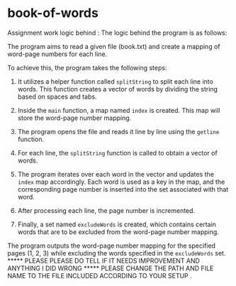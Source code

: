 # book-of-words
Assignment work
logic behind :
The logic behind the program is as follows:

The program aims to read a given file (book.txt) and create a mapping of word-page numbers for each line.

To achieve this, the program takes the following steps:

1. It utilizes a helper function called `splitString` to split each line into words. This function creates a vector of words by dividing the string based on spaces and tabs.

2. Inside the `main` function, a map named `index` is created. This map will store the word-page number mapping.

3. The program opens the file and reads it line by line using the `getline` function.

4. For each line, the `splitString` function is called to obtain a vector of words.

5. The program iterates over each word in the vector and updates the `index` map accordingly. Each word is used as a key in the map, and the corresponding page number is inserted into the set associated with that word.

6. After processing each line, the page number is incremented.

7. Finally, a set named `excludeWords` is created, which contains certain words that are to be excluded from the word-page number mapping.

The program outputs the word-page number mapping for the specified pages (1, 2, 3) while excluding the words specified in the `excludeWords` set.
 ***** PLEASE PLEASE DO TELL IF IT NEEDS IMPROVEMENT AND ANYTHING I DID WRONG *****
PLEASE CHANGE THE PATH AND FILE NAME TO THE FILE INCLUDED ACCORDING TO YOUR SETUP .
